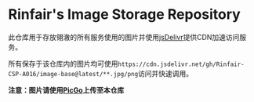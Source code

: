 # Rinfair's Image Storage Repository

此仓库用于存放翎澈的所有服务使用的图片并使用[jsDelivr](https://www.jsdelivr.com/)提供CDN加速访问服务。

所有保存于该仓库内的图片均可使用`https://cdn.jsdelivr.net/gh/Rinfair-CSP-A016/image-base@latest/**.jpg/png`访问并快速调用。

**注意：图片请使用[PicGo](https://github.com/Molunerfinn/PicGo)上传至本仓库**
